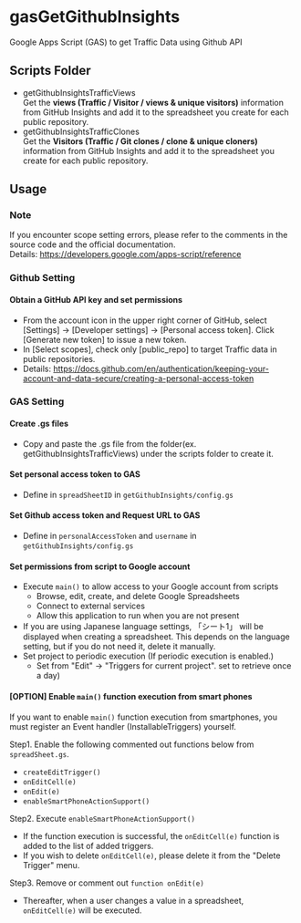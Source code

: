 # gasGetGithubInsights
Google Apps Script (GAS) to get Traffic Data using Github API

## Scripts Folder
* getGithubInsightsTrafficViews  
  Get the **views (Traffic / Visitor / views & unique visitors)** information from GitHub Insights and add it to the spreadsheet you create for each public repository.
* getGithubInsightsTrafficClones  
  Get the **Visitors (Traffic / Git clones / clone & unique cloners)** information from GitHub Insights and add it to the spreadsheet you create for each public repository.

## Usage
### Note
If you encounter scope setting errors, please refer to the comments in the source code and the official documentation.  
Details: https://developers.google.com/apps-script/reference

### Github Setting
#### Obtain a GitHub API key and set permissions
* From the account icon in the upper right corner of GitHub, select [Settings] → [Developer settings] → [Personal access token].
Click [Generate new token] to issue a new token.
* In [Select scopes], check only [public_repo] to target Traffic data in public repositories.
* Details: https://docs.github.com/en/authentication/keeping-your-account-and-data-secure/creating-a-personal-access-token

### GAS Setting
#### Create .gs files
* Copy and paste the .gs file from the folder(ex. getGithubInsightsTrafficViews) under the scripts folder to create it.

#### Set personal access token to GAS
* Define in ```spreadSheetID``` in ```getGithubInsights/config.gs```

#### Set Github access token and Request URL to GAS
* Define in ```personalAccessToken``` and ```username``` in ```getGithubInsights/config.gs```

#### Set permissions from script to Google account
* Execute ```main()``` to allow access to your Google account from scripts
  * Browse, edit, create, and delete Google Spreadsheets
  * Connect to external services
  * Allow this application to run when you are not present
* If you are using Japanese language settings, 「シート1」 will be displayed when creating a spreadsheet. This depends on the language setting, but if you do not need it, delete it manually.
* Set project to periodic execution (If periodic execution is enabled.)
  * Set from "Edit" -> "Triggers for current project". set to retrieve once a day)

#### [OPTION] Enable ```main()``` function execution from smart phones
If you want to enable ```main()``` function execution from smartphones, you must register an Event handler (InstallableTriggers) yourself.

 Step1. Enable the following commented out functions below from ```spreadSheet.gs```.  
  * ```createEditTrigger()```
  * ```onEditCell(e)```
  * ```onEdit(e)```
  * ```enableSmartPhoneActionSupport()```
 
 Step2. Execute ```enableSmartPhoneActionSupport()```  
  * If the function execution is successful, the ```onEditCell(e)``` function is added to the list of added triggers.  
  * If you wish to delete ```onEditCell(e)```, please delete it from the "Delete Trigger" menu.

 Step3. Remove or comment out ```function onEdit(e)```  
  * Thereafter, when a user changes a value in a spreadsheet, ```onEditCell(e)``` will be executed.
 

